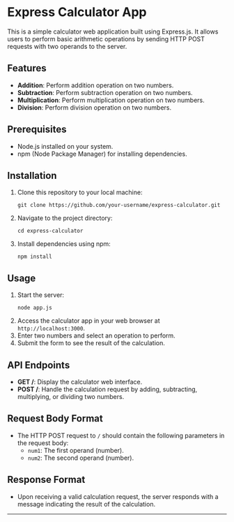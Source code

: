 # Express Calculator App

This is a simple calculator web application built using Express.js. It allows users to perform basic arithmetic operations by sending HTTP POST requests with two operands to the server.

## Features
- **Addition**: Perform addition operation on two numbers.
- **Subtraction**: Perform subtraction operation on two numbers.
- **Multiplication**: Perform multiplication operation on two numbers.
- **Division**: Perform division operation on two numbers.

## Prerequisites
- Node.js installed on your system.
- npm (Node Package Manager) for installing dependencies.

## Installation
1. Clone this repository to your local machine:
   ```
   git clone https://github.com/your-username/express-calculator.git
   ```
2. Navigate to the project directory:
   ```
   cd express-calculator
   ```
3. Install dependencies using npm:
   ```
   npm install
   ```

## Usage
1. Start the server:
   ```
   node app.js
   ```
2. Access the calculator app in your web browser at `http://localhost:3000`.
3. Enter two numbers and select an operation to perform.
4. Submit the form to see the result of the calculation.

## API Endpoints
- **GET /**: Display the calculator web interface.
- **POST /**: Handle the calculation request by adding, subtracting, multiplying, or dividing two numbers.

## Request Body Format
- The HTTP POST request to `/` should contain the following parameters in the request body:
  - `num1`: The first operand (number).
  - `num2`: The second operand (number).

## Response Format
- Upon receiving a valid calculation request, the server responds with a message indicating the result of the calculation.


---

